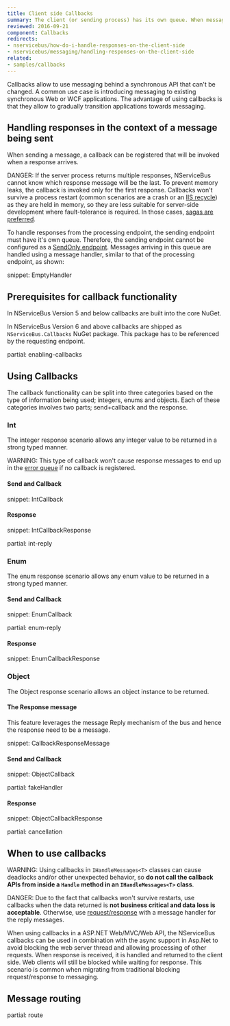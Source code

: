 ```yaml
---
title: Client side Callbacks
summary: The client (or sending process) has its own queue. When messages arrive in the queue, they are handled by a message handler.
reviewed: 2016-09-21
component: Callbacks
redirects:
- nservicebus/how-do-i-handle-responses-on-the-client-side
- nservicebus/messaging/handling-responses-on-the-client-side
related:
- samples/callbacks
---
```


Callbacks allow to use messaging behind a synchronous API that can't be changed. A common use case is introducing messaging to existing synchronous Web or WCF applications. The advantage of using callbacks is that they allow to gradually transition applications towards messaging.


## Handling responses in the context of a message being sent

When sending a message, a callback can be registered that will be invoked when a response arrives.

DANGER: If the server process returns multiple responses, NServiceBus cannot know which response message will be the last. To prevent memory leaks, the callback is invoked only for the first response. Callbacks won't survive a process restart (common scenarios are a crash or an [IIS recycle](https://msdn.microsoft.com/en-us/library/ms525803.aspx)) as they are held in memory, so they are less suitable for server-side development where fault-tolerance is required. In those cases, [sagas are preferred](/nservicebus/sagas/).

To handle responses from the processing endpoint, the sending endpoint must have it's own queue. Therefore, the sending endpoint cannot be configured as a [SendOnly endpoint](/nservicebus/hosting/#self-hosting-send-only-hosting). Messages arriving in this queue are handled using a message handler, similar to that of the processing endpoint, as shown:

snippet: EmptyHandler


## Prerequisites for callback functionality

In NServiceBus Version 5 and below callbacks are built into the core NuGet.

In NServiceBus Version 6 and above callbacks are shipped as `NServiceBus.Callbacks` NuGet package. This package has to be referenced by the requesting endpoint.

partial: enabling-callbacks

## Using Callbacks

The callback functionality can be split into three categories based on the type of information being used; integers, enums and objects. Each of these categories involves two parts; send+callback and the response.


### Int

The integer response scenario allows any integer value to be returned in a strong typed manner.

WARNING: This type of callback won't cause response messages to end up in the [error queue](/nservicebus/recoverability) if no callback is registered.

#### Send and Callback

snippet: IntCallback


#### Response

snippet: IntCallbackResponse

partial: int-reply


### Enum

The enum response scenario allows any enum value to be returned in a strong typed manner.


#### Send and Callback

snippet: EnumCallback

partial: enum-reply


#### Response

snippet: EnumCallbackResponse


### Object

The Object response scenario allows an object instance to be returned.


#### The Response message

This feature leverages the message Reply mechanism of the bus and hence the response need to be a message.

snippet: CallbackResponseMessage


#### Send and Callback

snippet: ObjectCallback

partial: fakeHandler


#### Response

snippet: ObjectCallbackResponse

partial: cancellation


## When to use callbacks

WARNING: Using callbacks in `IHandleMessages<T>` classes can cause deadlocks and/or other unexpected behavior, so **do not call the callback APIs from inside a `Handle` method in an `IHandleMessages<T>` class**.

DANGER: Due to the fact that callbacks won't survive restarts, use callbacks when the data returned is **not business critical and data loss is acceptable**. Otherwise, use [request/response](/samples/fullduplex) with a message handler for the reply messages.

When using callbacks in a ASP.NET Web/MVC/Web API, the NServiceBus callbacks can be used in combination with the async support in Asp.Net to avoid blocking the web server thread and allowing processing of other requests. When response is received, it is handled and returned to the client side. Web clients will still be blocked while waiting for response. This scenario is common when migrating from traditional blocking request/response to messaging.


## Message routing


partial: route
